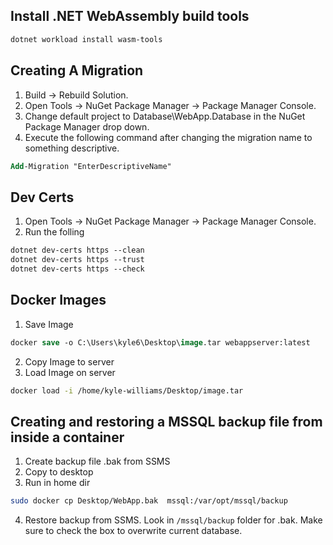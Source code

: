 
## Install .NET WebAssembly build tools
```ps
dotnet workload install wasm-tools
```

## Creating A Migration

1. Build -> Rebuild Solution.
2. Open Tools -> NuGet Package Manager -> Package Manager Console.
3. Change default project to Database\WebApp.Database in the NuGet Package Manager drop down.
4. Execute the following command after changing the migration name to something descriptive.

```ps
Add-Migration "EnterDescriptiveName"
```

## Dev Certs
1. Open Tools -> NuGet Package Manager -> Package Manager Console.
2. Run the folling 
```ps
dotnet dev-certs https --clean
dotnet dev-certs https --trust
dotnet dev-certs https --check
```

## Docker Images

1. Save Image
```ps
docker save -o C:\Users\kyle6\Desktop\image.tar webappserver:latest
```

2. Copy Image to server
3. Load Image on server
```bash
docker load -i /home/kyle-williams/Desktop/image.tar
```

## Creating and restoring a MSSQL backup file from inside a container
1. Create backup file .bak from SSMS
2. Copy to desktop
3. Run in home dir
```bash
sudo docker cp Desktop/WebApp.bak  mssql:/var/opt/mssql/backup
```
4. Restore backup from SSMS. Look in `/mssql/backup` folder for .bak. Make sure to check the box to overwrite current database.